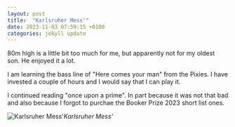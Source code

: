 ```yaml
---
layout: post
title:  "Karlsruher Mess'"
date: 2023-11-03 07:59:15 +0100
categories: jekyll update
---
```


80m high is a little bit too much for me, but apparently not for my oldest son. He enjoyed it a lot. 

I am learning the bass line of "Here comes your man" from the Pixies. I have invested a couple of hours and I would say that I can play it.  

I continued reading "once upon a prime". In part because it was not that bad and also because I forgot to purchae the Booker Prize 2023 short list ones.  




![Karlsruher Mess'](https://lh3.googleusercontent.com/pw/ADCreHdS4IDXg4GZ3mtzVGmtpCD6i7tvvPSBiPaEOmWuXYjFgPczRYoB6xRs5-e37sbomD9uIdhOEtmDrfwL5eAkqRd3i5kvTtlsr3U6TNSD31MOXaNbzuw=w2400)*Karlsruher Mess'*&nbsp;



[jekyll-docs]: https://jekyllrb.com/docs/home
[jekyll-gh]:   https://github.com/jekyll/jekyll
[jekyll-talk]: https://talk.jekyllrb.com/
